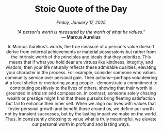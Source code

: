 <h1 align="center">Stoic Quote of the Day</h1>
<p align="center"><em>Friday, January 17, 2025</em></p>
<p align="center">
    <em>"A person's worth is measured by the worth of what he values."</em><br>
    <strong>— Marcus Aurelius</strong>
</p>

<p align="center" style="max-width:600px;margin:0 auto;">
    In Marcus Aurelius's words, the true measure of a person's value doesn't derive from external achievements or material possessions but rather from the intrinsic worth of the principles and ideals that they prioritize. This means that if what you hold dear are virtues like kindness, integrity, and wisdom, then your life naturally reflects these admirable qualities, elevating your character in the process. For example, consider someone who values community service over personal gain. Their actions—perhaps volunteering at a local shelter or mentoring young people—demonstrate a commitment to contributing positively to the lives of others, showing that their worth is grounded in altruism and compassion. In contrast, someone solely chasing wealth or prestige might find that these pursuits bring fleeting satisfaction but fail to enhance their inner self. When we align our lives with values that foster personal growth and benefit those around us, we define our worth not by transient successes, but by the lasting impact we make on the world. Thus, in consistently choosing to value what is truly meaningful, we elevate our personal worth in profound and lasting ways.
</p>
